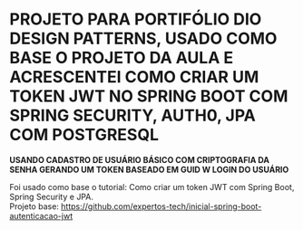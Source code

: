 # PROJETO PARA PORTIFÓLIO DIO DESIGN PATTERNS, USADO COMO BASE O PROJETO DA AULA E ACRESCENTEI COMO CRIAR UM TOKEN JWT NO SPRING BOOT COM SPRING SECURITY, AUTH0, JPA COM POSTGRESQL

**USANDO CADASTRO DE USUÁRIO BÁSICO COM CRIPTOGRAFIA DA SENHA GERANDO UM TOKEN BASEADO EM GUID W LOGIN DO USUÁRIO**

Foi usado como base o tutorial: Como criar um token JWT com Spring Boot, Spring Security e JPA.<br>
Projeto base: https://github.com/expertos-tech/inicial-spring-boot-autenticacao-jwt
